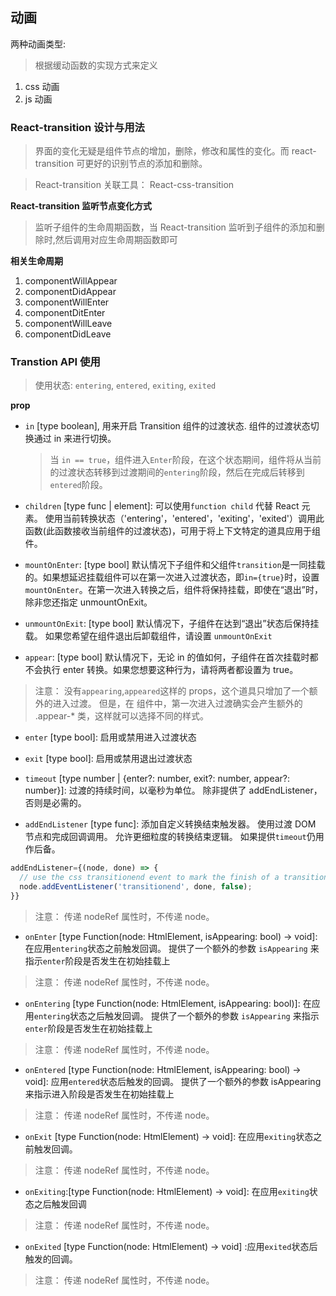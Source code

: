 ## 动画

两种动画类型:

> 根据缓动函数的实现方式来定义

1. css 动画
2. js 动画

### React-transition 设计与用法

> 界面的变化无疑是组件节点的增加，删除，修改和属性的变化。而 react-transition 可更好的识别节点的添加和删除。

> React-transition 关联工具： React-css-transition

**React-transition 监听节点变化方式**

> 监听子组件的生命周期函数，当 React-transition 监听到子组件的添加和删除时,然后调用对应生命周期函数即可

**相关生命周期**

1. componentWillAppear
2. componentDidAppear
3. componentWillEnter
4. componentDitEnter
5. componentWillLeave
6. componentDidLeave

### Transtion API 使用

> 使用状态: `entering`, `entered`, `exiting`, `exited`

**prop**

-   `in` [type boolean], 用来开启 Transition 组件的过渡状态. 组件的过渡状态切换通过 in 来进行切换。
    > 当 `in == true`，组件进入`Enter`阶段，在这个状态期间，组件将从当前的过渡状态转移到过渡期间的`entering`阶段，然后在完成后转移到`entered`阶段。
-   `children` [type func | element]: 可以使用`function child` 代替 React 元素。 使用当前转换状态（'entering'，'entered'，'exiting'，'exited'）调用此函数(此函数接收当前组件的过渡状态)，可用于将上下文特定的道具应用于组件。

-   `mountOnEnter`: [type bool] 默认情况下子组件和父组件`transition`是一同挂载的。如果想延迟挂载组件可以在第一次进入过渡状态，即`in={true}`时，设置`mountOnEnter`。在第一次进入转换之后，组件将保持挂载，即使在“退出”时，除非您还指定 unmountOnExit。

-   `unmountOnExit`: [type bool] 默认情况下，子组件在达到“退出”状态后保持挂载。 如果您希望在组件退出后卸载组件，请设置 `unmountOnExit`
-   `appear`: [type bool] 默认情况下，无论 in 的值如何，子组件在首次挂载时都不会执行 enter 转换。如果您想要这种行为，请将两者都设置为 true。

> 注意： 没有`appearing`,`appeared`这样的 props，这个道具只增加了一个额外的进入过渡。 但是，在 <CSSTransition> 组件中，第一次进入过渡确实会产生额外的 .appear-\* 类，这样就可以选择不同的样式。

-   `enter` [type bool]: 启用或禁用进入过渡状态

-   `exit` [type bool]: 启用或禁用退出过渡状态

-   `timeout` [type number | {enter?: number, exit?: number, appear?: number}]: 过渡的持续时间，以毫秒为单位。 除非提供了 addEndListener，否则是必需的。

-   `addEndListener` [type func]: 添加自定义转换结束触发器。 使用过渡 DOM 节点和完成回调调用。 允许更细粒度的转换结束逻辑。 如果提供`timeout`仍用作后备。

```js
addEndListener={(node, done) => {
  // use the css transitionend event to mark the finish of a transition
  node.addEventListener('transitionend', done, false);
}}
```

> 注意： 传递 nodeRef 属性时，不传递 node。

-   `onEnter` [type Function(node: HtmlElement, isAppearing: bool) -> void]: 在应用`entering`状态之前触发回调。 提供了一个额外的参数 `isAppearing` 来指示`enter`阶段是否发生在初始挂载上

> 注意： 传递 nodeRef 属性时，不传递 node。

-   `onEntering` [type Function(node: HtmlElement, isAppearing: bool)]: 在应用`entering`状态之后触发回调。 提供了一个额外的参数 `isAppearing` 来指示`enter`阶段是否发生在初始挂载上

> 注意： 传递 nodeRef 属性时，不传递 node。

-   `onEntered` [type Function(node: HtmlElement, isAppearing: bool) -> void]: 应用`entered`状态后触发的回调。 提供了一个额外的参数 isAppearing 来指示进入阶段是否发生在初始挂载上

> 注意： 传递 nodeRef 属性时，不传递 node。

-   `onExit` [type Function(node: HtmlElement) -> void]: 在应用`exiting`状态之前触发回调。

> 注意： 传递 nodeRef 属性时，不传递 node。

-   `onExiting`:[type Function(node: HtmlElement) -> void]: 在应用`exiting`状态之后触发回调

> 注意： 传递 nodeRef 属性时，不传递 node。

-   `onExited` [type Function(node: HtmlElement) -> void] :应用`exited`状态后触发的回调。

> 注意： 传递 nodeRef 属性时，不传递 node。
